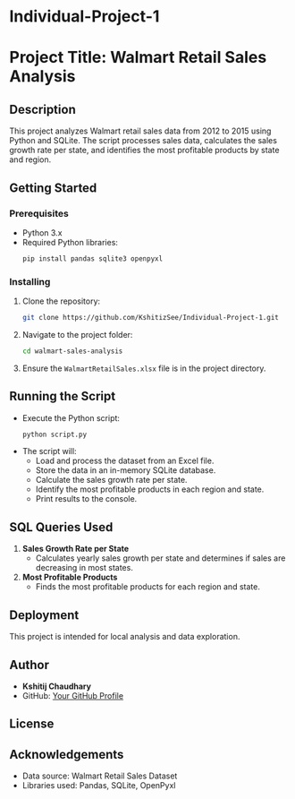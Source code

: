 # Individual-Project-1
# Project Title: Walmart Retail Sales Analysis

## Description
This project analyzes Walmart retail sales data from 2012 to 2015 using Python and SQLite. The script processes sales data, calculates the sales growth rate per state, and identifies the most profitable products by state and region.

## Getting Started
### Prerequisites
- Python 3.x
- Required Python libraries:
  ```sh
  pip install pandas sqlite3 openpyxl
  ```

### Installing
1. Clone the repository:
   ```sh
   git clone https://github.com/KshitizSee/Individual-Project-1.git
   ```
2. Navigate to the project folder:
   ```sh
   cd walmart-sales-analysis
   ```
3. Ensure the `WalmartRetailSales.xlsx` file is in the project directory.

## Running the Script
- Execute the Python script:
  ```sh
  python script.py
  ```
- The script will:
  - Load and process the dataset from an Excel file.
  - Store the data in an in-memory SQLite database.
  - Calculate the sales growth rate per state.
  - Identify the most profitable products in each region and state.
  - Print results to the console.

## SQL Queries Used
1. **Sales Growth Rate per State**
   - Calculates yearly sales growth per state and determines if sales are decreasing in most states.
2. **Most Profitable Products**
   - Finds the most profitable products for each region and state.

## Deployment
This project is intended for local analysis and data exploration.

## Author
- **Kshitij Chaudhary**
- GitHub: [Your GitHub Profile](https://github.com/KshitizSee)

## License

## Acknowledgements
- Data source: Walmart Retail Sales Dataset
- Libraries used: Pandas, SQLite, OpenPyxl
